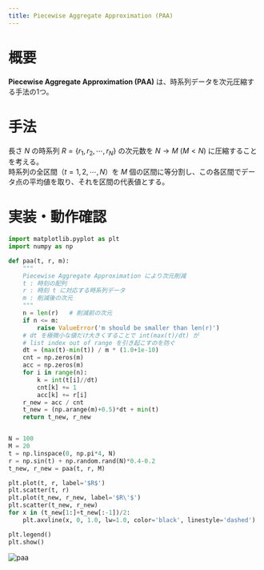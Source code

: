 ```yaml
---
title: Piecewise Aggregate Approximation (PAA)
---
```

# 概要

**Piecewise Aggregate Approximation (PAA)** は、時系列データを次元圧縮する手法の1つ。

# 手法

長さ $N$ の時系列 $R=\{r_1, r_2, \cdots, r_N\}$ の次元数を $N \to M\ (M \lt N)$ に圧縮することを考える。  
時系列の全区間（$t=1,2,\cdots,N$）を $M$ 個の区間に等分割し、この各区間でデータ点の平均値を取り、それを区間の代表値とする。

# 実装・動作確認

```python
import matplotlib.pyplot as plt
import numpy as np

def paa(t, r, m):
    """
    Piecewise Aggregate Approximation により次元削減
    t : 時刻の配列
    r : 時刻 t に対応する時系列データ
    m : 削減後の次元
    """
    n = len(r)   # 削減前の次元
    if n <= m:
        raise ValueError('m should be smaller than len(r)')
    # dt を極微小な値だけ大きくすることで int(max(t)/dt) が
    # list index out of range を引き起こすのを防ぐ
    dt = (max(t)-min(t)) / m * (1.0+1e-10)
    cnt = np.zeros(m)
    acc = np.zeros(m)
    for i in range(n):
        k = int(t[i]//dt)
        cnt[k] += 1
        acc[k] += r[i]
    r_new = acc / cnt
    t_new = (np.arange(m)+0.5)*dt + min(t)
    return t_new, r_new


N = 100
M = 20
t = np.linspace(0, np.pi*4, N)
r = np.sin(t) + np.random.rand(N)*0.4-0.2
t_new, r_new = paa(t, r, M)

plt.plot(t, r, label='$R$')
plt.scatter(t, r)
plt.plot(t_new, r_new, label='$R\'$')
plt.scatter(t_new, r_new)
for x in (t_new[1:]+t_new[:-1])/2:
    plt.axvline(x, 0, 1.0, lw=1.0, color='black', linestyle='dashed')

plt.legend()
plt.show()
```

![paa](https://gist.github.com/user-attachments/assets/21615051-fae5-4817-b979-fc1c14e4c6ea)


